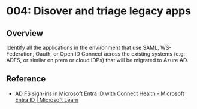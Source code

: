 # 004: Disover and triage legacy apps

## Overview

Identify all the applications in the environment that use SAML, WS-Federation, Oauth, or Open ID Connect across the existing systems (e.g. ADFS, or similar on prem or cloud IDPs) that will be migrated to Azure AD.

## Reference

* [AD FS sign-ins in Microsoft Entra ID with Connect Health - Microsoft Entra ID | Microsoft Learn](https://learn.microsoft.com/en-us/entra/identity/hybrid/connect/how-to-connect-health-ad-fs-sign-in)

